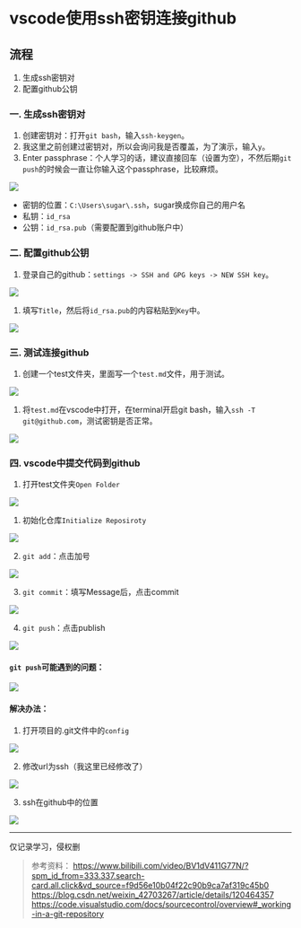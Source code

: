 # vscode使用ssh密钥连接github

## 流程
1. 生成ssh密钥对
2. 配置github公钥
   
### 一. 生成ssh密钥对
1. 创建密钥对：打开`git bash`，输入`ssh-keygen`。
2. 我这里之前创建过密钥对，所以会询问我是否覆盖，为了演示，输入`y`。
3. Enter passphrase：个人学习的话，建议直接回车（设置为空），不然后期`git push`的时候会一直让你输入这个passphrase，比较麻烦。

![](image-15.png)

- 密钥的位置：`C:\Users\sugar\.ssh`，sugar换成你自己的用户名
- 私钥：`id_rsa`
- 公钥：`id_rsa.pub`（需要配置到github账户中）

### 二. 配置github公钥
1. 登录自己的github：`settings -> SSH and GPG keys -> NEW SSH key`。

![](image-4.png)

1. 填写`Title`，然后将`id_rsa.pub`的内容粘贴到`Key`中。

![](image-11.png)

### 三. 测试连接github
1. 创建一个test文件夹，里面写一个`test.md`文件，用于测试。

![](image-13.png)

1. 将`test.md`在vscode中打开，在terminal开启git bash，输入`ssh -T git@github.com`，测试密钥是否正常。

![](image.png)

### 四. vscode中提交代码到github
1. 打开test文件夹`Open Folder`

![](image-14.png)

1. 初始化仓库`Initialize Reposiroty`

![](image-16.png)

2. `git add`：点击加号

![](image-17.png)

3. `git commit`：填写Message后，点击commit

![](image-18.png)

4. `git push`：点击publish

![](image-19.png)

#### **`git push`可能遇到的问题**：
  
![](image-20.png)

#### 解决办法：
1. 打开项目的.git文件中的`config`

 ![](image-24.png)

2. 修改url为ssh（我这里已经修改了）

 ![](image-22.png)

3. ssh在github中的位置

 ![](image-23.png)

---
仅记录学习，侵权删
> 参考资料：
> https://www.bilibili.com/video/BV1dV411G77N/?spm_id_from=333.337.search-card.all.click&vd_source=f9d56e10b04f22c90b9ca7af319c45b0
> https://blog.csdn.net/weixin_42703267/article/details/120464357
> https://code.visualstudio.com/docs/sourcecontrol/overview#_working-in-a-git-repository